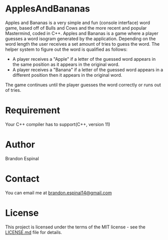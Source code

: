 # ApplesAndBananas

Apples and Bananas is a very simple and fun (console interface) word game, based off of Bulls and Cows and the more recent
and popular Mastermind, coded in C++.
Apples and Bananas is a game where a player guesses a word isogram generated by the application. Depending on the word length the user receives a set amount of tries to guess the word. The helper system to figure out the word is qualified as follows:

   - A player receives a "Apple" if a letter of the guessed word appears in the same position as it appears in the original word.
   - A player receives a "Banana" if a letter of the guessed word appears in a different position then it appears in the original word.

 The game continues until the player guesses the word correctly or runs out of tries.
# Requirement

Your C++ compiler has to support(C++, version 11)

# Author
Brandon Espinal

# Contact
You can email me at brandon.espinal14@gmail.com

# License
This project is licensed under the terms of the MIT license - see the [LICENSE.md](https://github.com/Espy1189/ApplesAndBananas/blob/master/LICENSE.md) file for details.
